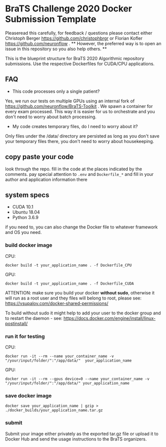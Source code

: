 # BraTS Challenge 2020 Docker Submission Template

Pleaseread this carefully, for feedback / questions please contact either Christoph Berger https://github.com/christophbrgr or Florian Kofler https://github.com/neuronflow . ** However, the preferred way is to open an issue in this repository so you also help others. **

This is the blueprint structure for BraTS 2020 Algorithmic repository submissions. Use the respective Dockerfiles for CUDA/CPU applications.

## FAQ
- This code processes only a single patient?

Yes, we run our tests on multiple GPUs using an internal fork of https://github.com/neuronflow/BraTS-Toolkit . We spawn a container for every exam processed. This way it is easier for us to orchestrate and you don't need to worry about batch processing.

- My code creates temporary files, do I need to worry about it?

Only files under the /data/ directory are persisted as long as you don't save your temporary files there, you don't need to worry about housekeeping.

## copy paste your code

look through the repo. fill in the code at the places indicated by the comments.
pay special attention to `.env` and `Dockerfile_*` and fill in your author and application information there

## system specs

* CUDA 10.1
* Ubuntu 18.04
* Python 3.6.9

if you need to, you can also change the Docker file to whatever framework and OS you need.

###  build docker image

CPU:

```
docker build -t your_application_name . -f Dockerfile_CPU

```

GPU:

```
docker build -t your_application_name . -f Dockerfile_CUDA

```

ATTENTION: make sure you build your docker **without sudo**, otherwise it will run as a root user and they files will belong to root, please see: https://vsupalov.com/docker-shared-permissions/

To build without sudo it might help to add your user to the docker group and to restart the daemon - see:
https://docs.docker.com/engine/install/linux-postinstall/

### run it for testing
CPU:
```
docker run -it --rm --name your_container_name -v "/your/input/folder/":"/app/data/"  your_application_name
```

GPU:
```
docker run -it --rm --gpus device=0 --name your_container_name -v "/your/input/folder/":"/app/data/" your_application_name
```

### save docker image

```
docker save your_application_name | gzip > ./docker_builds/your_application_name.tar.gz
```

### submit 

Submit your image either privately as the exported tar.gz file or upload it to Docker Hub and send the usage instructions to the BraTS organizers.
